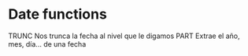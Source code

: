 # Date functions



TRUNC Nos trunca la fecha al nivel que le digamos
PART Extrae el año, mes, día... de una fecha